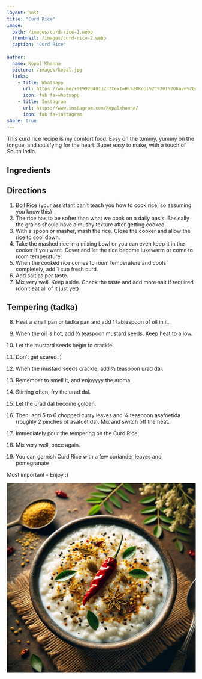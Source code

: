 ```yaml
---
layout: post
title: "Curd Rice"
image:
  path: /images/curd-rice-1.webp
  thumbnail: /images/curd-rice-2.webp
  caption: "Curd Rice"

author:
  name: Kopal Khanna
  picture: /images/kopal.jpg
  links:
    - title: Whatsapp
      url: https://wa.me/+919920401373?text=Hi%20Kopi%2C%20I%20have%20a%20quick%20question%20about%20your%20Curd%20Rice%20recipe
      icon: fab fa-whatsapp
    - title: Instagram
      url: https://www.instagram.com/kopalkhanna/
      icon: fab fa-instagram
share: true
---
```


This curd rice recipe is my comfort food. Easy on the tummy, yummy on the tongue, and satisfying for the heart. Super easy to make, with a touch of South India.

## Ingredients

## Directions

1. Boil Rice (your assistant can’t teach you how to cook rice, so assuming you know this)
2. The rice has to be softer than what we cook on a daily basis. Basically the grains should have a mushy texture after getting cooked.
3. With a spoon or masher, mash the rice. Close the cooker and allow the rice to cool down.
4. Take the mashed rice in a mixing bowl or you can even keep it in the cooker if you want. Cover and let the rice become lukewarm or come to room temperature.
5. When the cooked rice comes to room temperature and cools completely, add 1 cup fresh curd.
6. Add salt as per taste.
7. Mix very well. Keep aside. Check the taste and add more salt if required (don’t eat all of it just yet)

## Tempering (tadka)

8. Heat a small pan or tadka pan and add 1 tablespoon of oil in it.
9. When the oil is hot, add ½ teaspoon mustard seeds. Keep heat to a low.

10. Let the mustard seeds begin to crackle.
11. Don’t get scared :)
12. When the mustard seeds crackle, add ½ teaspoon urad dal.
13. Remember to smell it, and enjoyyyy the aroma.
14. Stirring often, fry the urad dal.
15. Let the urad dal become golden.
16. Then, add 5 to 6 chopped curry leaves and ⅛ teaspoon asafoetida (roughly 2 pinches of asafoetida). Mix and switch off the heat.
17. Immediately pour the tempering on the Curd Rice.
18. Mix very well, once again.
19. You can garnish Curd Rice with a few coriander leaves and pomegranate

Most important - Enjoy :)

<img src="/images/curd-rice-2.webp">
